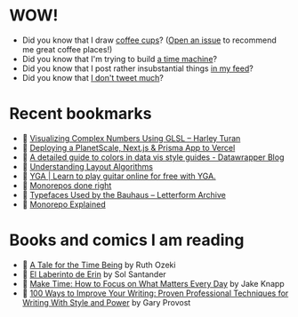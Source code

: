 # WOW!

- Did you know that I draw [coffee cups](https://papercups.mamuso.net/)? ([Open an issue](https://github.com/mamuso/papercups/issues) to recommend me great coffee places!)
- Did you know that I'm trying to build [a time machine](https://github.com/mamuso/fluxcapacitor)?
- Did you know that I post rather insubstantial things [in my feed](https://feed.mamuso.net/)?
- Did you know that [I don't tweet much](https://twitter.com/mamuso)?

# Recent bookmarks

- 👀 [Visualizing Complex Numbers Using GLSL – Harley Turan](https://hturan.com/writing/complex-numbers-glsl)
- 👀 [Deploying a PlanetScale, Next.js & Prisma App to Vercel](https://davidparks.dev/blog/planetscale-deployment-with-prisma/)
- 👀 [A detailed guide to colors in data vis style guides - Datawrapper Blog](https://blog.datawrapper.de/colors-for-data-vis-style-guides/)
- 👀 [Understanding Layout Algorithms](https://www.joshwcomeau.com/css/understanding-layout-algorithms/)
- 👀 [YGA | Learn to play guitar online for free with YGA.](https://yourguitaracademy.com/courses)
- 👀 [Monorepos done right](https://felixmulder.com/writing/2022/03/12/Monorepos-done-right.html)
- 👀 [Typefaces Used by the Bauhaus – Letterform Archive](https://letterformarchive.org/news/view/bauhaus-typefaces-part-one?mc_cid=2cc751f2cb&mc_eid=d045de695f)
- 👀 [Monorepo Explained](https://monorepo.tools/)


# Books and comics I am reading

- 📘 [A Tale for the Time Being](https://www.goodreads.com/book/show/57363023) by Ruth Ozeki
- 📘 [El Laberinto de Erin](https://www.goodreads.com/book/show/60091934) by Sol Santander
- 📘 [Make Time: How to Focus on What Matters Every Day](https://www.goodreads.com/book/show/39317186) by Jake Knapp
- 📘 [100 Ways to Improve Your Writing: Proven Professional Techniques for Writing With Style and Power](https://www.goodreads.com/book/show/43229424) by Gary Provost

